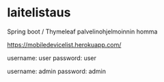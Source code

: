 # laitelistaus
Spring boot / Thymeleaf palvelinohjelmoinnin homma

https://mobiledevicelist.herokuapp.com/

username: user
password: user

username: admin
password: admin
